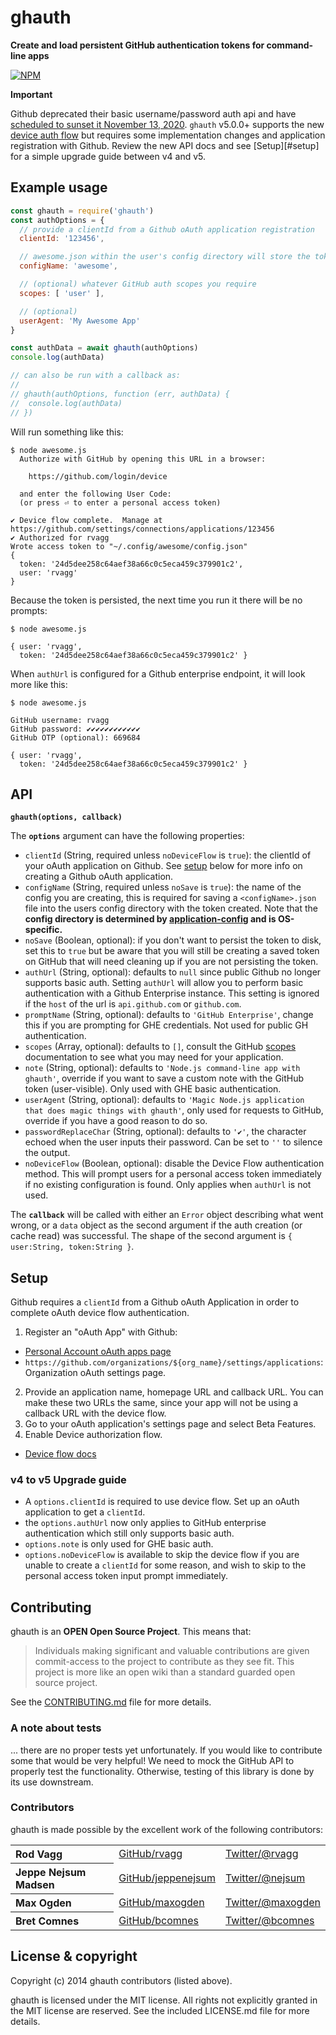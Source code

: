 # ghauth

**Create and load persistent GitHub authentication tokens for command-line apps**

[![NPM](https://nodei.co/npm/ghauth.svg)](https://nodei.co/npm/ghauth/)

**Important**

Github deprecated their basic username/password auth api and have [scheduled to sunset it November 13, 2020][deprecated].  `ghauth` v5.0.0+ supports the new [device auth flow][df] but requires some implementation changes and application registration with Github. Review the new API docs and see [Setup][#setup] for a simple upgrade guide between v4 and v5.

## Example usage

```js
const ghauth = require('ghauth')
const authOptions = {
  // provide a clientId from a Github oAuth application registration
  clientId: '123456',

  // awesome.json within the user's config directory will store the token
  configName: 'awesome',

  // (optional) whatever GitHub auth scopes you require
  scopes: [ 'user' ],

  // (optional)
  userAgent: 'My Awesome App'
}

const authData = await ghauth(authOptions)
console.log(authData)

// can also be run with a callback as:
//
// ghauth(authOptions, function (err, authData) {
//  console.log(authData)
// })

```

Will run something like this:

```console
$ node awesome.js
  Authorize with GitHub by opening this URL in a browser:

    https://github.com/login/device

  and enter the following User Code:
  (or press ⏎ to enter a personal access token)

✔ Device flow complete.  Manage at https://github.com/settings/connections/applications/123456
✔ Authorized for rvagg
Wrote access token to "~/.config/awesome/config.json"
{
  token: '24d5dee258c64aef38a66c0c5eca459c379901c2',
  user: 'rvagg'
}
```

Because the token is persisted, the next time you run it there will be no prompts:

```console
$ node awesome.js

{ user: 'rvagg',
  token: '24d5dee258c64aef38a66c0c5eca459c379901c2' }
```

When `authUrl` is configured for a Github enterprise endpoint, it will look more like this:

```console
$ node awesome.js

GitHub username: rvagg
GitHub password: ✔✔✔✔✔✔✔✔✔✔✔✔
GitHub OTP (optional): 669684

{ user: 'rvagg',
  token: '24d5dee258c64aef38a66c0c5eca459c379901c2' }
```

## API

<b><code>ghauth(options, callback)</code></b>

The <b><code>options</code></b> argument can have the following properties:

* `clientId` (String, required unless `noDeviceFlow` is `true`): the clientId of your oAuth application on Github.  See [setup](#setup) below for more info on creating a Github oAuth application.
* `configName` (String, required unless `noSave` is `true`): the name of the config you are creating, this is required for saving a `<configName>.json` file into the users config directory with the token created. Note that the **config directory is determined by [application-config](https://github.com/LinusU/node-application-config) and is OS-specific.**
* `noSave` (Boolean, optional): if you don't want to persist the token to disk, set this to `true` but be aware that you will still be creating a saved token on GitHub that will need cleaning up if you are not persisting the token.
* `authUrl` (String, optional):  defaults to `null` since public Github no longer supports basic auth.  Setting `authUrl` will allow you to perform basic authentication with a Github Enterprise instance.  This setting is ignored if the `host` of the url is `api.github.com` or `github.com`.
* `promptName` (String, optional): defaults to `'GitHub Enterprise'`, change this if you are prompting for GHE credentials.  Not used for public GH authentication.
* `scopes` (Array, optional): defaults to `[]`, consult the GitHub [scopes](https://developer.github.com/v3/oauth/#scopes) documentation to see what you may need for your application.
* `note` (String, optional):  defaults to `'Node.js command-line app with ghauth'`, override if you want to save a custom note with the GitHub token (user-visible).  Only used with GHE basic authentication.
* `userAgent` (String, optional): defaults to `'Magic Node.js application that does magic things with ghauth'`, only used for requests to GitHub, override if you have a good reason to do so.
* `passwordReplaceChar` (String, optional): defaults to `'✔'`, the character echoed when the user inputs their password. Can be set to `''` to silence the output.
* `noDeviceFlow` (Boolean, optional): disable the Device Flow authentication method.  This will prompt users for a personal access token immediately if no existing configuration is found.  Only applies when `authUrl` is not used.

The <b><code>callback</code></b> will be called with either an `Error` object describing what went wrong, or a `data` object as the second argument if the auth creation (or cache read) was successful. The shape of the second argument is `{ user:String, token:String }`.

## Setup

Github requires a `clientId` from a Github oAuth Application in order to complete oAuth device flow authentication.

1. Register an "oAuth App" with Github:
  - [Personal Account oAuth apps page](https://github.com/settings/developers)
  - `https://github.com/organizations/${org_name}/settings/applications`: Organization oAuth settings page.
2. Provide an application name, homepage URL and callback URL.  You can make these two URLs the same, since your app will not be using a callback URL with the device flow.
3. Go to your oAuth application's settings page and select Beta Features.
4. Enable Device authorization flow.

- [Device flow docs][df]

### v4 to v5 Upgrade guide

- A `options.clientId` is required to use device flow.  Set up an oAuth application to get a `clientId`.
- the `options.authUrl` now only applies to GitHub enterprise authentication which still only supports basic auth.
- `options.note` is only used for GHE basic auth.
- `options.noDeviceFlow` is available to skip the device flow if you are unable to create a `clientId` for some reason, and wish to skip to the personal access token input prompt immediately.

## Contributing

ghauth is an **OPEN Open Source Project**. This means that:

> Individuals making significant and valuable contributions are given commit-access to the project to contribute as they see fit. This project is more like an open wiki than a standard guarded open source project.

See the [CONTRIBUTING.md](https://github.com/rvagg/ghauth/blob/master/CONTRIBUTING.md) file for more details.

### A note about tests

... there are no proper tests yet unfortunately. If you would like to contribute some that would be very helpful! We need to mock the GitHub API to properly test the functionality. Otherwise, testing of this library is done by its use downstream.

### Contributors

ghauth is made possible by the excellent work of the following contributors:

<table><tbody>
<tr><th align="left">Rod Vagg</th><td><a href="https://github.com/rvagg">GitHub/rvagg</a></td><td><a href="http://twitter.com/rvagg">Twitter/@rvagg</a></td></tr>
<tr><th align="left">Jeppe Nejsum Madsen</th><td><a href="https://github.com/jeppenejsum">GitHub/jeppenejsum</a></td><td><a href="http://twitter.com/nejsum">Twitter/@nejsum</a></td></tr>
<tr><th align="left">Max Ogden</th><td><a href="https://github.com/maxogden">GitHub/maxogden</a></td><td><a href="http://twitter.com/maxogden">Twitter/@maxogden</a></td></tr>
<tr><th align="left">Bret Comnes</th><td><a href="https://github.com/bcomnes">GitHub/bcomnes</a></td><td><a href="http://twitter.com/bcomnes">Twitter/@bcomnes</a></td></tr>
</tbody></table>

License &amp; copyright
-----------------------

Copyright (c) 2014 ghauth contributors (listed above).

ghauth is licensed under the MIT license. All rights not explicitly granted in the MIT license are reserved. See the included LICENSE.md file for more details.

[df]: https://docs.github.com/en/developers/apps/authorizing-oauth-apps#device-flow
[deprecated]: https://developer.github.com/changes/2020-02-14-deprecating-oauth-auth-endpoint/
